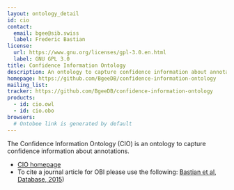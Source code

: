 ```yaml
---
layout: ontology_detail
id: cio
contact: 
  email: bgee@sib.swiss
  label: Frederic Bastian
license:
  url: https://www.gnu.org/licenses/gpl-3.0.en.html
  label: GNU GPL 3.0
title: Confidence Information Ontology
description: An ontology to capture confidence information about annotations.
homepage: https://github.com/BgeeDB/confidence-information-ontology
mailing_list: 
tracker: https://github.com/BgeeDB/confidence-information-ontology
products:
  - id: cio.owl
  - id: cio.obo
browsers:
  # Ontobee link is generated by default
---
```


The Confidence Information Ontology (CIO) is an ontology to capture confidence information about annotations.

- [CIO homepage](https://github.com/BgeeDB/confidence-information-ontology)
- To cite a journal article for OBI please use the following: [Bastian et al, Database, 2015](http://www.ncbi.nlm.nih.gov/pubmed/25957950))
